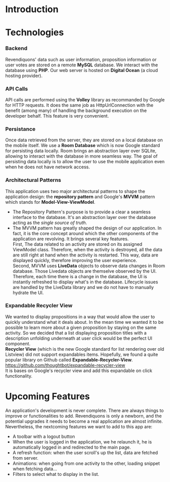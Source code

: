 

# Introduction


# Technologies

### Backend
Revendiquons' data such as user information, proposition information or user votes are stored on a remote **MySQL** database. We interact with the database using **PHP**. Our web server is hosted on **Digital Ocean**  (a cloud hosting provider).

### API Calls
API calls are performed using the **Volley** library as recommanded by Google for HTTP requests. It does the same job as HttpUrlConnection with the benefit (among many) of handling the background execution on the developer behalf. This feature is very convenient.

### Persistance
Once data retrieved from the server, they are stored on a local database on the mobile itself. We use a **Room Database** which is now Google standard for persisting data locally. Room brings an abstraction layer over SQLite, allowing to interact with the database in more seamless way. The goal of persisting data locally is to allow the user to use the mobile application even when he does not have network access.

### Architectural Patterns
This application uses two major architectural patterns to shape the application design: the **repository pattern** and Google's **MVVM** pattern which stands for **Model-View-ViewModel**.

- The Repository Pattern's purpose is to provide a clear a seamless interface to the database. It's an abstraction layer over the database acting as the *single source of truth*.
- The MVVM pattern has greatly shaped the design of our application. In fact, it is the core concept around which the other components of the application are revolving. It brings several key features. </br>First, The data related to an activity are stored on its assigned ViewModel class. Therefore, when the activity is destroyed, all the data are still right at hand when the activity is restarted. This way, data are displayed quickly, therefore improving the user experience.
</br>Second, MVVM uses **LiveData** objects to observe data changes in Room database. Those Livedata objects are themselve observed by the UI. Therefore, each time there is a change in the database, the UI is instantly refreshed to display what's in the database. Lifecycle issues are handled by the LiveData library and we do not have to manually hydrate the UI.

### Expandable Recycler View
We wanted to display propositions in a way that would allow the user to quickly understand what it deals about. In the mean time we wanted it to be possible to learn more about a given proposition by staying on the same activity. So we decided that a list displaying proposition titles with a description unfolding underneath at user click would be the perfect UI component.</br>
**Recycler View** (which is the new Google standard for list rendering over old Listview) did not support expandables items. Hopefully, we found a quite popular library on Github called **Expandable-Recycler-View**. https://github.com/thoughtbot/expandable-recycler-view</br>It is bases on Google's recycler view and add this expandable on click functionality.

# Upcoming Features
An application's development is never complete. There are always things to improve or functionalities to add. Revendiquons is only a newborn, and the potential upgrades it needs to become a real application are almost infinite. Nevertheless, the nextcoming features we want to add to this app are:
- A toolbar with a logout button
- When the user is logged in the application, we he relaunch it, he is automatically logged in and redirected to the main page.
- A refresh function: when the user scroll's up the list, data are fetched from server.
- Animations: when going from one activity to the other, loading snippet when fetching data...
- Filters to select what to display in the list.